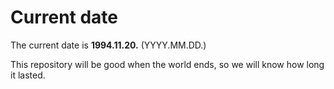 # Current date

The current date is **1994.11.20.** (YYYY.MM.DD.)

This repository will be good when the world ends, so we will know how long it lasted.